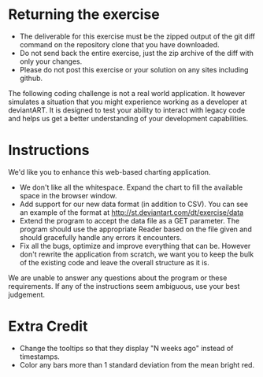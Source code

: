 
Returning the exercise
======================

 * The deliverable for this exercise must be the zipped output of the git diff command on the repository clone that you have downloaded. 
 * Do not send back the entire exercise, just the zip archive of the diff with only your changes. 
 * Please do not post this exercise or your solution on any sites including github.



The following coding challenge is not a real world application. 
It however simulates a situation that you might experience working as a developer at deviantART. 
It is designed to test your ability to interact with legacy code and helps us get a better understanding of your development capabilities.



Instructions
============

We'd like you to enhance this web-based charting application.

 * We don't like all the whitespace. Expand the chart to fill the available
   space in the browser window.
 * Add support for our new data format (in addition to CSV). You can see an
   example of the format at http://st.deviantart.com/dt/exercise/data
 * Extend the program to accept the data file as a GET parameter. The program
   should use the appropriate Reader based on the file given and should
   gracefully handle any errors it encounters.
 * Fix all the bugs, optimize and improve everything that can be. However don't 
   rewrite the application from scratch, we want you to keep the bulk of the 
   existing code and leave the overall structure as it is.

We are unable to answer any questions about the program or these requirements.
If any of the instructions seem ambiguous, use your best judgement.

Extra Credit
============

 * Change the tooltips so that they display "N weeks ago" instead of timestamps.
 * Color any bars more than 1 standard deviation from the mean bright red.
